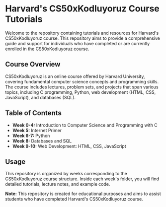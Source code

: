 # Harvard's CS50xKodluyoruz Course Tutorials

Welcome to the repository containing tutorials and resources for Harvard's CS50xKodluyoruz course. This repository aims to provide a comprehensive guide and support for individuals who have completed or are currently enrolled in the CS50xKodluyoruz course.

## Course Overview

CS50xKodluyoruz is an online course offered by Harvard University, covering fundamental computer science concepts and programming skills. The course includes lectures, problem sets, and projects that span various topics, including C programming, Python, web development (HTML, CSS, JavaScript), and databases (SQL).

## Table of Contents

- **Week 0-4:** Introduction to Computer Science and Programming with C
- **Week 5:** Internet Primer
- **Week 6-7:** Python
- **Week 8:** Databases and SQL
- **Week 9-10:** Web Development: HTML, CSS, JavaScript


## Usage

This repository is organized by weeks corresponding to the CS50xKodluyoruz course structure. Inside each week's folder, you will find detailed tutorials, lecture notes, and example code.


**Note:** This repository is created for educational purposes and aims to assist students who have completed Harvard's CS50xKodluyoruz course. 